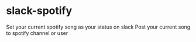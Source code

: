 # slack-spotify

Set your current spotify song as your status on slack
Post your current song to spotify channel or user
